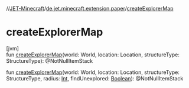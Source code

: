 //[JET-Minecraft](../../index.md)/[de.jet.minecraft.extension.paper](index.md)/[createExplorerMap](create-explorer-map.md)

# createExplorerMap

[jvm]\
fun [createExplorerMap](create-explorer-map.md)(world: World, location: Location, structureType: StructureType): @NotNullItemStack

fun [createExplorerMap](create-explorer-map.md)(world: World, location: Location, structureType: StructureType, radius: [Int](https://kotlinlang.org/api/latest/jvm/stdlib/kotlin/-int/index.html), findUnexplored: [Boolean](https://kotlinlang.org/api/latest/jvm/stdlib/kotlin/-boolean/index.html)): @NotNullItemStack
